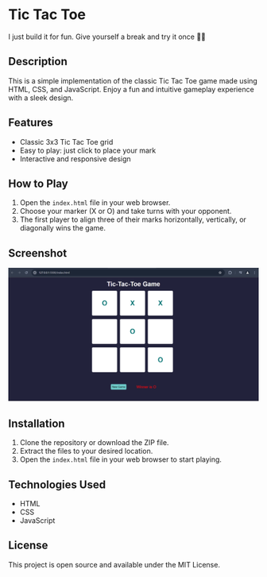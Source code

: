 # Tic Tac Toe

I just build it for fun. Give yourself a break and try it once 🤗🌟

## Description

This is a simple implementation of the classic Tic Tac Toe game made using HTML, CSS, and JavaScript. Enjoy a fun and intuitive gameplay experience with a sleek design.

## Features

- Classic 3x3 Tic Tac Toe grid
- Easy to play: just click to place your mark
- Interactive and responsive design

## How to Play

1. Open the `index.html` file in your web browser.
2. Choose your marker (X or O) and take turns with your opponent.
3. The first player to align three of their marks horizontally, vertically, or diagonally wins the game.

## Screenshot

![Tic Tac Toe Screenshot](screenshot.png)

## Installation

1. Clone the repository or download the ZIP file.
2. Extract the files to your desired location.
3. Open the `index.html` file in your web browser to start playing.

## Technologies Used

- HTML
- CSS
- JavaScript

## License

This project is open source and available under the MIT License.
